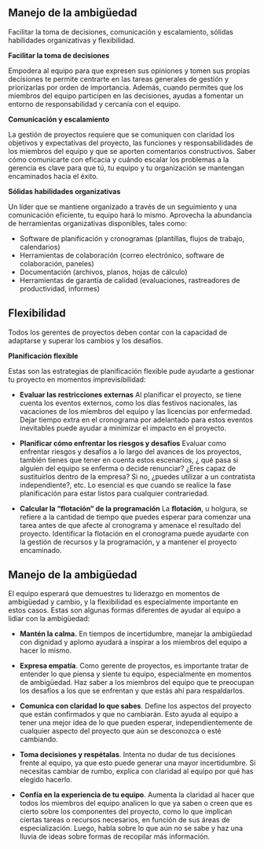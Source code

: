 ## Manejo de la ambigüedad

Facilitar la toma de decisiones, comunicación y escalamiento, sólidas habilidades organizativas y flexibilidad.

**Facilitar la toma de decisiones**

Empodera al equipo para que expresen sus opiniones y tomen sus propias decisiones te permite centrarte en las tareas generales de gestión y priorizarlas por orden de importancia. Además, cuando permites que los miembros del equipo participen en las decisiones, ayudas a fomentar un entorno de responsabilidad y cercanía con el equipo.

**Comunicación y escalamiento**

La gestión de proyectos requiere que se comuniquen con claridad los objetivos y expectativas del proyecto, las funciones y responsabilidades de los miembros del equipo y que se aporten comentarios constructivos. Saber cómo comunicarte con eficacia y cuándo escalar los problemas a la gerencia es clave para que tú, tu equipo y tu organización se mantengan encaminados hacia el éxito.

**Sólidas habilidades organizativas**

Un líder que se mantiene organizado a través de un seguimiento y una comunicación eficiente, tu equipo hará lo mismo. Aprovecha la abundancia de herramientas organizativas disponibles, tales como:

* Software de planificación y cronogramas (plantillas, flujos de trabajo, calendarios)
* Herramientas de colaboración (correo electrónico, software de colaboración, paneles)
* Documentación (archivos, planos, hojas de cálculo)
* Herramientas de garantía de calidad (evaluaciones, rastreadores de productividad, informes)


## Flexibilidad

Todos los gerentes de proyectos deben contar con la capacidad de adaptarse y superar los cambios y los desafíos.

**Planificación flexible**

Estas son las estrategias de planificación flexible pude ayudarte a gestionar tu proyecto en momentos imprevisibilidad:

* **Evaluar las restricciones externas**
  Al planificar el proyecto, se tiene cuenta los eventos externos, como los días festivos nacionales, las vacaciones de los miembros del equipo y las licencias por enfermedad. Dejar tiempo extra en el cronograma por adelantado para estos eventos inevitables puede ayudar a minimizar el impacto en el proyecto.
  
* **Planificar cómo enfrentar los riesgos y desafíos**
  Evaluar como enfrentar riesgos y desafíos a lo largo del avances de los proyectos, también tienes que tener en cuenta estos escenarios, ¿ qué pasa si alguien del equipo se enferma o decide renunciar? ¿Eres capaz de sustituirlos dentro de la empresa? Si no, ¿puedes utilizar a un contratista independiente?, etc. Lo esencial es que cuando se realice la fase planificación para estar listos para cualquier contrariedad. 
  
* **Calcular la “flotación” de la programación**
  La **flotación**, u holgura, se refiere a la cantidad de tiempo que puedes esperar para comenzar una tarea antes de que afecte al cronograma y amenace el resultado del proyecto. Identificar la flotación en el cronograma puede ayudarte con la gestión de recursos y la programación, y a mantener el proyecto encaminado.


## Manejo de la ambigüedad

El equipo esperará que demuestres tu liderazgo en momentos de ambigüedad y cambio, y la flexibilidad es especialmente importante en estos casos. Estas son algunas formas diferentes de ayudar al equipo a lidiar con la ambigüedad:

- **Mantén la calma.** En tiempos de incertidumbre, manejar la ambigüedad con dignidad y aplomo ayudará a inspirar a los miembros del equipo a hacer lo mismo. 

- **Expresa empatía**. Como gerente de proyectos, es importante tratar de entender lo que piensa y siente tu equipo, especialmente en momentos de ambigüedad. Haz saber a los miembros del equipo que te preocupan los desafíos a los que se enfrentan y que estás ahí para respaldarlos.

- **Comunica con claridad lo que sabes**. Define los aspectos del proyecto que están confirmados y que no cambiarán. Esto ayuda al equipo a tener una mejor idea de lo que pueden esperar, independientemente de cualquier aspecto del proyecto que aún se desconozca o esté cambiando.

- **Toma decisiones y respétalas**. Intenta no dudar de tus decisiones frente al equipo, ya que esto puede generar una mayor incertidumbre. Si necesitas cambiar de rumbo, explica con claridad al equipo por qué has elegido hacerlo. 

- **Confía en la experiencia de tu equipo**. Aumenta la claridad al hacer que todos los miembros del equipo analicen lo que ya saben o creen que es cierto sobre los componentes del proyecto, como lo que implican ciertas tareas o recursos necesarios, en función de sus áreas de especialización. Luego, habla sobre lo que aún no se sabe y haz una lluvia de ideas sobre formas de recopilar más información.

